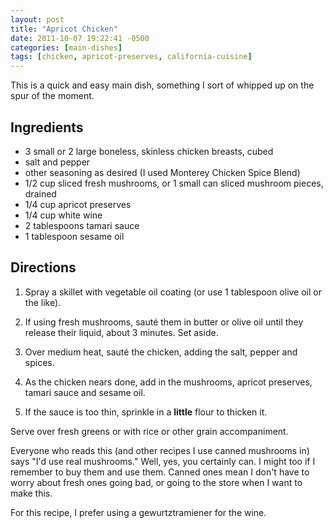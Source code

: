 ```yaml
---
layout: post
title: "Apricot Chicken"
date: 2011-10-07 19:22:41 -0500
categories: [main-dishes]
tags: [chicken, apricot-preserves, california-cuisine]
---
```

This is a quick and easy main dish, something I sort of whipped up on
the spur of the moment.


## Ingredients

* 3 small or 2 large boneless, skinless chicken breasts, cubed
* salt and pepper
* other seasoning as desired (I used Monterey Chicken Spice Blend)
* 1/2 cup sliced fresh mushrooms, or 1 small can sliced mushroom pieces, drained
* 1/4 cup apricot preserves
* 1/4 cup white wine
* 2 tablespoons tamari sauce
* 1 tablespoon sesame oil


## Directions

1.  Spray a skillet with vegetable oil coating (or use 1 tablespoon olive oil or the like).

1.  If using fresh mushrooms, saut&eacute; them in butter or olive oil until they release their liquid, about 3 minutes. Set aside.

1.  Over medium heat, sauté the chicken, adding the salt, pepper and spices.

1.  As the chicken nears done, add in the mushrooms, apricot preserves, tamari sauce and sesame oil.

1.  If the sauce is too thin, sprinkle in a **little** flour to thicken it.

Serve over fresh greens or with rice or other grain accompaniment.

Everyone who reads this (and other recipes I use canned mushrooms in)
says "I'd use real mushrooms." Well, yes, you certainly can. I might
too if I remember to buy them and use them. Canned ones mean I don't
have to worry about fresh ones going bad, or going to the store when I
want to make this.

For this recipe, I prefer using a gewurtztramiener for the wine.

